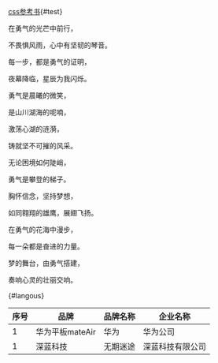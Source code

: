 [css参考书](https://www.w3school.com.cn/tags/att_img_border.asp){#test}


在勇气的光芒中前行，


不畏惧风雨，心中有坚韧的琴音。


每一步，都是勇气的证明，


夜幕降临，星辰为我闪烁。


勇气是晨曦的微笑，


是山川湖海的呢喃，


激荡心湖的涟漪，


铸就坚不可摧的风采。


无论困境如何陡峭，


勇气是攀登的梯子。


胸怀信念，坚持梦想，


如同翱翔的雄鹰，展翅飞扬。


在勇气的花海中漫步，


每一朵都是奋进的力量。


梦的舞台，由勇气搭建，


奏响心灵的壮丽交响。


{#langous}

| 序号 |     品牌      | 品牌名称 |   企业名称   |
|----|-------------|------|----------|
| 1  | 华为平板mateAir | 华为   | 华为公司     |
| 1  | 深蓝科技        | 无期迷途 | 深蓝科技有限公司 |

